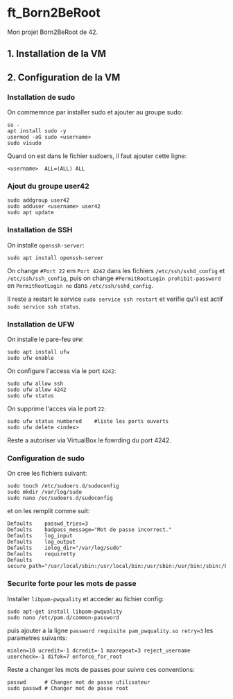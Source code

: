 # ft_Born2BeRoot
Mon projet Born2BeRoot de 42.

## 1. Installation de la VM

## 2. Configuration de la VM
### Installation de sudo

On commemnce par installer sudo et ajouter <username>
au groupe sudo:

```console
su -
apt install sudo -y
usermod -aG sudo <username>
sudo visudo
```

Quand on est dans le fichier sudoers,
il faut ajouter cette ligne:
```
<username>	ALL=(ALL) ALL
```

### Ajout du groupe user42

```console
sudo addgroup user42
sudo adduser <username> user42
sudo apt update
```

### Installation de SSH

On installe `openssh-server`:
```console
sudo apt install openssh-server
```

On change `#Port 22` em `Port 4242` dans les fichiers `/etc/ssh/sshd_config` et `/etc/ssh/ssh_config`, puis on change `#PermitRootLogin prohibit-password` en `PermitRootLogin no` dans `/etc/ssh/sshd_config`.

Il reste a restart le service `sudo service ssh restart` et verifie qu'il est actif `sudo service ssh status`.

### Installation de UFW

On installe le pare-feu `UFW`:
```console
sudo apt install ufw
sudo ufw enable
```

On configure l'access via le port `4242`:
```console
sudo ufw allow ssh
sudo ufw allow 4242
sudo ufw status
```

On supprime l'acces via le port `22`:
```console
sudo ufw status numbered	#liste les ports ouverts
sudo ufw delete <index>
```

Reste a autoriser via VirtualBox le fowrding du port 4242.

### Configuration de sudo

On cree les fichiers suivant:
```console
sudo touch /etc/sudoers.d/sudoconfig
sudo mkdir /var/log/sudo
sudo nano /ec/sudoers.d/sudoconfig
```

et on les remplit comme suit:
```
Defaults	passwd_tries=3
Defaults	badpass_message="Mot de passe incorrect."
Defaults	log_input
Defaults	log_output
Defaults	iolog_dir="/var/log/sudo"
Defaults	requiretty
Defaults	secure_path="/usr/local/sbin:/usr/local/bin:/usr/sbin:/usr/bin:/sbin:/bin:/snap/bin"
```

### Securite forte pour les mots de passe

Installer `libpam-pwquality` et acceder au fichier config:
```console
sudo apt-get install libpam-pwquality
sudo nano /etc/pam.d/common-password
```

puis ajouter a la ligne `password requisite pam_pwquality.so retry=3` les parametres suivants:
```
minlen=10 ucredit=-1 dcredit=-1 maxrepeat=3 reject_username usercheck=-1 difok=7 enforce_for_root
```

Reste a changer les mots de passes pour suivre ces conventions:
```console
passwd		# Changer mot de passe utilisateur
sudo passwd	# Changer mot de passe root
```



